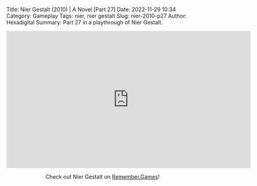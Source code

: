 Title: Nier Gestalt (2010) | A Novel [Part 27]
Date: 2022-11-29 10:34
Category: Gameplay
Tags: nier,  nier gestalt
Slug: nier-2010-p27
Author: Hexadigital
Summary: Part 27 in a playthrough of Nier Gestalt.

<center><iframe src="https://www.youtube.com/embed/MrpWjO3osjQ?feature=oembed" allow="accelerometer; autoplay; encrypted-media; gyroscope; picture-in-picture" width="640" height="360" frameborder="0"></iframe>

Check out Nier Gestalt on [Remember.Games](https://remember.games/game/2307/nier/)!</center>